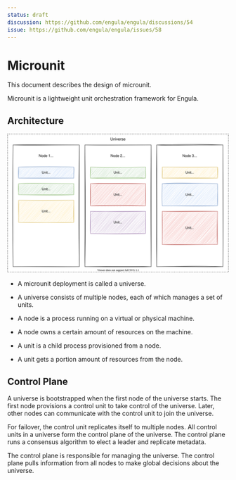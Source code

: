 ```yaml
---
status: draft
discussion: https://github.com/engula/engula/discussions/54
issue: https://github.com/engula/engula/issues/58
---
```


# Microunit

This document describes the design of microunit.

Microunit is a lightweight unit orchestration framework for Engula.

## Architecture

![Architecture](images/microunit-architecture.drawio.svg)

* A microunit deployment is called a universe.
* A universe consists of multiple nodes, each of which manages a set of units.

* A node is a process running on a virtual or physical machine.
* A node owns a certain amount of resources on the machine.
* A unit is a child process provisioned from a node.
* A unit gets a portion amount of resources from the node.

## Control Plane

A universe is bootstrapped when the first node of the universe starts. The first node provisions a control unit to take control of the universe. Later, other nodes can communicate with the control unit to join the universe.

For failover, the control unit replicates itself to multiple nodes. All control units in a universe form the control plane of the universe. The control plane runs a consensus algorithm to elect a leader and replicate metadata.

The control plane is responsible for managing the universe. The control plane pulls information from all nodes to make global decisions about the universe.
